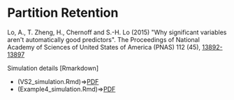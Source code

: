 # Partition Retention

Lo, A., T. Zheng, H., Chernoff and S.-H. Lo (2015) 
"Why significant variables aren't automatically good predictors". The Proceedings of National Academy of Sciences of United States of America (PNAS) 112 (45), [13892-13897](http://www.pnas.org/content/112/45/13892.short)

Simulation details [Rmarkdown]

+ (VS2_simulation.Rmd)=>[PDF](https://github.com/tz33cu/PartitionRetention/blob/master/PNAS2015/VS2_simulation.pdf)
+ (Example4_simulation.Rmd)=>[PDF](Example4_simulation.pdf)
